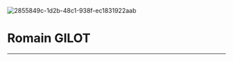 ![2855849c-1d2b-48c1-938f-ec1831922aab](https://github.com/user-attachments/assets/41926dd5-9f9b-4a75-9ad7-6c6615eee8e9)
# Romain GILOT
--- 
